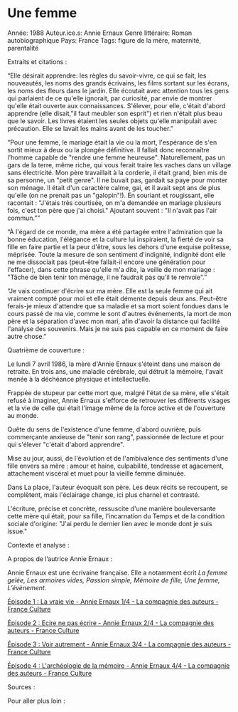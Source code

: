 # Une femme

Année: 1988
Auteur.ice.s: Annie Ernaux
Genre littéraire: Roman autobiographique
Pays: France
Tags: figure de la mère, maternité, parentalité

Extraits et citations : 

“Elle désirait apprendre: les règles du savoir-vivre, ce qui se fait, les nouveautés, les noms des grands écrivains, les films sortant sur les écrans, les noms des fleurs dans le jardin. Elle écoutait avec attention tous les gens qui parlaient de ce qu'elle ignorait, par curiosité, par envie de montrer qu'elle était ouverte aux connaissances. S'élever, pour elle, c'était d'abord apprendre (elle disait,"il faut meubler son esprit") et rien n'était plus beau que le savoir. Les livres étaient les seules objets qu'elle manipulait avec précaution. Elle se lavait les mains avant de les toucher.”

“Pour une femme, le mariage était la vie ou la mort, l'espérance de s'en sortit mieux à deux ou la plongée définitive. Il fallait donc reconnaître l'homme capable de "rendre une femme heureuse". Naturellement, pas un gars de la terre, même riche, qui vous ferait traire les vaches dans un village sans électricité. Mon père travaillait à la corderie, il était grand, bien mis de sa personne, un "petit genre". Il ne buvait pas, gardait sa paye pour monter son ménage. Il était d'un caractère calme, gai, et il avait sept ans de plus qu'elle (on ne prenait pas un "galopin"!). En souriant et rougissant, elle racontait : "J'étais très courtisée, on m'a demandée en mariage plusieurs fois, c'est ton père que j'ai choisi." Ajoutant souvent : "Il n'avait pas l'air commun.””

“À l'égard de ce monde, ma mère a été partagée entre l'admiration que la bonne éducation, l'élégance et la culture lui inspiraient, la fierté de voir sa fille en faire partie et la peur d'être, sous les dehors d'une exquise politesse, méprisée. Toute la mesure de son sentiment d'indignité, indignité dont elle ne me dissociait pas (peut-être fallait-il encore une génération pour l'effacer), dans cette phrase qu'elle m'a dite, la veille de mon mariage : "Tâche de bien tenir ton ménage, il ne faudrait pas qu'il te renvoie".”

“Je vais continuer d'écrire sur ma mère. Elle est la seule femme qui ait vraiment compté pour moi et elle était démente depuis deux ans. Peut-être ferais-je mieux d'attendre que sa maladie et sa mort soient fondues dans le cours passé de ma vie, comme le sont d'autres événements, la mort de mon père et la séparation d'avec mon mari, afin d'avoir la distance qui facilité l'analyse des souvenirs. Mais je ne suis pas capable en ce moment de faire autre chose.”

Quatrième de couverture : 

Le lundi 7 avril 1986, la mère d'Annie Ernaux s'éteint dans une maison de retraite. En trois ans, une maladie cérébrale, qui détruit la mémoire, l'avait menée à la déchéance physique et intellectuelle.

Frappée de stupeur par cette mort que, malgré l'état de sa mère, elle s'était refusé à imaginer, Annie Ernaux s'efforce de retrouver les différents visages et la vie de celle qui était l'image même de la force active et de l'ouverture au monde.

Quête du sens de l'existence d'une femme, d'abord ouvrière, puis commerçante anxieuse de "tenir son rang", passionnée de lecture et pour qui s'élever "c'était d'abord apprendre".

Mise au jour, aussi, de l'évolution et de l'ambivalence des sentiments d'une fille envers sa mère : amour et haine, culpabilité, tendresse et agacement, attachement viscéral et muet pour la vieille femme diminuée.

Dans La place, l'auteur évoquait son père. Les deux récits se recoupent, se complètent, mais l'éclairage change, ici plus charnel et contrasté.

L'écriture, précise et concrète, ressuscite d'une manière bouleversante cette mère qui était, pour sa fille, l'incarnation du Temps et de la condition sociale d'origine: "J'ai perdu le dernier lien avec le monde dont je suis issue."

Contexte et analyse : 

A propos de l’autrice Annie Ernaux :

Annie Ernaux est une écrivaine française. Elle a notamment écrit *La femme gelée, Les armoires vides, Passion simple, Mémoire de fille, Une femme, L’évènement*. 

[Épisode 1 : La vraie vie - Annie Ernaux 1/4 - La compagnie des auteurs - France Culture](https://www.franceculture.fr/emissions/la-compagnie-des-auteurs/annie-ernaux-14-la-vraie-vie) 

[Épisode 2 :  Ecire ne pas écrire - Annie Ernaux 2/4 - La compagnie des auteurs - France Culture](https://www.franceculture.fr/emissions/la-compagnie-des-auteurs/annie-ernaux-24-ecrire-de-ne-pas-ecrire) 

[Épisode 3 : Voir autrement - Annie Ernaux 3/4 - La compagnie des auteurs - France Culture](https://www.franceculture.fr/emissions/la-compagnie-des-auteurs/annie-ernaux-34-voir-autrement-0) 

[Épisode 4 : L'archéologie de la mémoire - Annie Ernaux 4/4 - La compagnie des auteurs - France Culture](https://www.franceculture.fr/emissions/la-compagnie-des-auteurs/annie-ernaux-44-larcheologie-de-la-memoire-0) 

Sources : 

Pour aller plus loin :